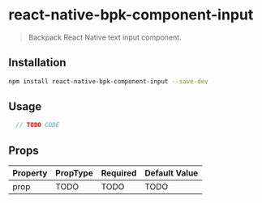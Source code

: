 # react-native-bpk-component-input

> Backpack React Native text input component.

## Installation

```sh
npm install react-native-bpk-component-input --save-dev
```

## Usage

```js
  // TODO CODE
```

## Props

| Property    | PropType                                     | Required | Default Value |
| ----------- | -------------------------------------------- | -------- | ------------- |
| prop        | TODO                                         | TODO     | TODO          |
